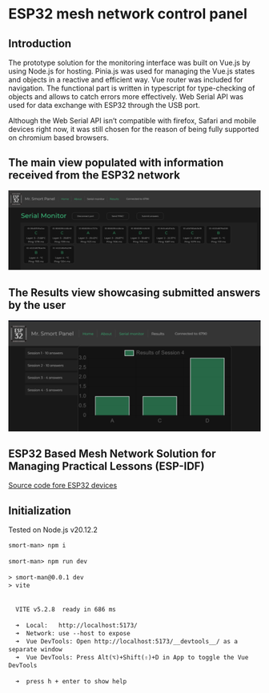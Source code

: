 # ESP32 mesh network control panel

## Introduction

The prototype solution for the monitoring interface was built on Vue.js by using Node.js for hosting. Pinia.js was used for managing the Vue.js states and objects in a reactive and efficient way. Vue router was included for navigation. The functional part is written in typescript for type-checking of objects and allows to catch errors more effectively. Web Serial API was used for data exchange with ESP32 through the USB port.

Although the Web Serial API isn’t compatible with firefox, Safari and mobile devices right now, it was still chosen for the reason of being fully supported on chromium based browsers.

## The main view populated with information received from the ESP32 network

![alt text](image.png)

## The Results view showcasing submitted answers by the user

![alt text](image-1.png)

## ESP32 Based Mesh Network Solution for Managing Practical Lessons (ESP-IDF)
[Source code fore ESP32 devices](https://github.com/martenainult/esp-mesh-lite-smort-network/tree/main)

## Initialization

Tested on Node.js v20.12.2

~~~
smort-man> npm i

smort-man> npm run dev

> smort-man@0.0.1 dev
> vite


  VITE v5.2.8  ready in 686 ms

  ➜  Local:   http://localhost:5173/
  ➜  Network: use --host to expose
  ➜  Vue DevTools: Open http://localhost:5173/__devtools__/ as a separate window
  ➜  Vue DevTools: Press Alt(⌥)+Shift(⇧)+D in App to toggle the Vue DevTools

  ➜  press h + enter to show help

~~~
